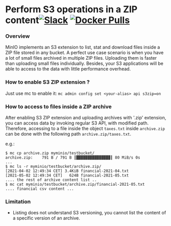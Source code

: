 # Perform S3 operations in a ZIP content[![Slack](https://slack.min.io/slack?type=svg)](https://slack.min.io) [![Docker Pulls](https://img.shields.io/docker/pulls/minio/minio.svg?maxAge=604800)](https://hub.docker.com/r/minio/minio/)

### Overview
MinIO implements an S3 extension to list, stat and download files inside a ZIP file stored in any bucket. A perfect use case scenario is when you have a lot of small files archived in multiple ZIP files. Uploading them is faster than uploading small files individually. Besides, your S3 applications will be able to access to the data with little performance overhead.

### How to enable S3 ZIP extension ?

Just use mc to enable it: `mc admin config set <your-alias> api s3zip=on`

### How to access to files inside a ZIP archive

After enabling S3 ZIP extension and uploading archives with '.zip' extension, you can access data by invoking regular S3 API, with modified path. Therefore, accessing to a file inside the object `taxes.txt` inside `archive.zip` can be done with the following path `archive.zip/taxes.txt`.

e.g.:
```
$ mc cp archive.zip myminio/testbucket/
archive.zip:    791 B / 791 B ┃▓▓▓▓▓▓▓▓▓▓▓▓▓▓▓┃ 80 MiB/s 0s
...
$ mc ls -r myminio/testbucket/archive.zip/
[2021-04-02 12:49:34 CET] 3.4KiB financial-2021-04.txt
[2021-05-02 12:49:34 CET]   624B financial-2021-05.txt
.... the rest of archive content list ..
$ mc cat myminio/testbucket/archive.zip/financial-2021-05.txt
.... financial csv content ...
```

### Limitation
- Listing does not understand S3 versioning, you cannot list the content of a specific version of an archive.

